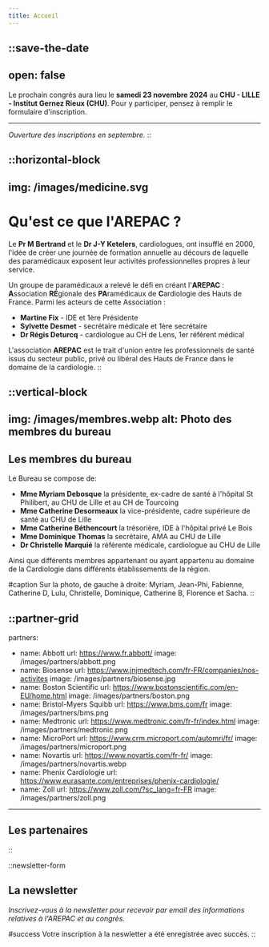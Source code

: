 ```yaml
---
title: Accueil
---
```


::save-the-date
---
open: false
---
Le prochain congrès aura lieu le **samedi 23 novembre 2024** au **CHU - LILLE - Institut Gernez Rieux (CHU)**.
Pour y participer, pensez à remplir le formulaire d'inscription.
***
_Ouverture des inscriptions en septembre._
::

::horizontal-block
---
img: /images/medicine.svg
---
# Qu'est ce que l'AREPAC ?

Le **Pr M Bertrand** et le **Dr J-Y Ketelers**, cardiologues, ont insufflé en 2000, l'idée de créer une journée de formation annuelle au décours de laquelle des paramédicaux exposent leur activités professionnelles propres à leur service.

Un groupe de paramédicaux a relevé le défi en créant l'**AREPAC** : **A**ssociation **RÉ**gionale des **PA**ramédicaux de **C**ardiologie des Hauts de France. Parmi les acteurs de cette Association :
  - **Martine Fix** - IDE et 1ère Présidente
  - **Sylvette Desmet** - secrétaire médicale et 1ère secrétaire
  - **Dr Régis Deturcq** - cardiologue au CH de Lens, 1er référent médical

L'association **AREPAC** est le trait d'union entre les professionnels de santé issus du secteur public, privé ou libéral des Hauts de France dans le domaine de la cardiologie.
::

::vertical-block
---
img: /images/membres.webp
alt: Photo des membres du bureau
---
## Les membres du bureau

Le Bureau se compose de:
  - **Mme Myriam Debosque** la présidente, ex-cadre de santé à l'hôpital St Philibert, au CHU de Lille et au CH de Tourcoing
  - **Mme Catherine Desormeaux** la vice-présidente, cadre supérieure de santé au CHU de Lille
  - **Mme Catherine Béthencourt** la trésorière, IDE à l'hôpital privé Le Bois
  - **Mme Dominique Thomas** la secrétaire, AMA au CHU de Lille
  - **Dr Christelle Marquié** la référente médicale, cardiologue au CHU de Lille

Ainsi que différents membres appartenant ou ayant appartenu au domaine de la Cardiologie dans différents établissements de la région.

#caption
Sur la photo, de gauche à droite: Myriam, Jean-Phi, Fabienne, Catherine D, Lulu, Christelle, Dominique, Catherine B, Florence et Sacha.
::

::partner-grid
---
partners:
  - name: Abbott
    url: https://www.fr.abbott/
    image: /images/partners/abbott.png
  - name: Biosense
    url: https://www.jnjmedtech.com/fr-FR/companies/nos-activites
    image: /images/partners/biosense.jpg
  - name: Boston Scientific
    url: https://www.bostonscientific.com/en-EU/home.html
    image: /images/partners/boston.png
  - name: Bristol-Myers Squibb
    url: https://www.bms.com/fr
    image: /images/partners/bms.png
  - name: Medtronic
    url: https://www.medtronic.com/fr-fr/index.html
    image: /images/partners/medtronic.png
  - name: MicroPort
    url: https://www.crm.microport.com/automri/fr/
    image: /images/partners/microport.png
  - name: Novartis
    url: https://www.novartis.com/fr-fr/
    image: /images/partners/novartis.webp
  - name: Phenix Cardiologie
    url: https://www.eurasante.com/entreprises/phenix-cardiologie/
  - name: Zoll
    url: https://www.zoll.com/?sc_lang=fr-FR
    image: /images/partners/zoll.png
---
## Les partenaires
::

::newsletter-form
## La newsletter

_Inscrivez-vous à la newsletter pour recevoir par email des informations relatives à l'AREPAC et au congrès._

#success
Votre inscription à la neswletter a été enregistrée avec succès.
::
